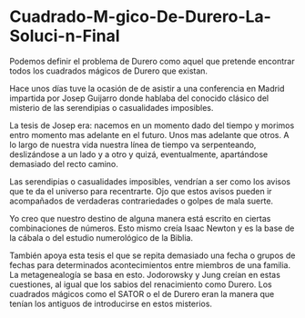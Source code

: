 # Cuadrado-M-gico-De-Durero-La-Soluci-n-Final
Podemos definir el problema de Durero como aquel que pretende encontrar todos los cuadrados mágicos de Durero que existan.

Hace unos días tuve la ocasión de de asistir a una conferencia en Madrid impartida por Josep Guijarro donde hablaba del conocido clásico del misterio de las serendipias o casualidades imposibles.

La tesis de Josep era: nacemos en un momento dado del tiempo y morimos entro momento mas adelante en el futuro. Unos mas adelante que otros. A lo largo de nuestra vida nuestra línea de tiempo va serpenteando, deslizándose a un lado y a otro y quizá, eventualmente, apartándose demasiado del recto camino.

Las serendipias o casualidades imposibles, vendrían a ser como los avisos que te da el universo para recentrarte. Ojo que estos avisos pueden ir acompañados de verdaderas contrariedades o golpes de mala suerte.

Yo creo que nuestro destino de alguna manera está escrito en ciertas combinaciones de números. Esto mismo creía Isaac Newton y es la base de la cábala o del estudio numerológico de la Biblia.

También apoya esta tesis el que se repita demasiado una fecha o grupos de fechas para determinados acontecimientos entre miembros de una familia. La metagenealogía se basa en esto. Jodorowsky y Jung creían en estas cuestiones, al igual que los sabios del renacimiento como Durero. Los cuadrados mágicos como el SATOR o el de Durero eran la manera que tenían los antiguos de introducirse en estos misterios.
